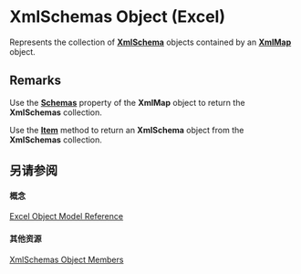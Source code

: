 
# XmlSchemas Object (Excel)

Represents the collection of  **[XmlSchema](61a9b9be-fe04-fe6a-51c7-14b6c7232dca.md)** objects contained by an **[XmlMap](39b0823f-0068-d8df-e4e1-ca62b55d58f5.md)** object.


## Remarks

Use the  **[Schemas](9027625d-3eb2-216d-5b50-a4bb84c19a8a.md)** property of the **XmlMap** object to return the **XmlSchemas** collection.

Use the  **[Item](45949593-41f6-42b5-21c0-cfb9e7c3dc49.md)** method to return an **XmlSchema** object from the **XmlSchemas** collection.


## 另请参阅


#### 概念


[Excel Object Model Reference](11ea8598-8a20-92d5-f98b-0da04263bf2c.md)
#### 其他资源


[XmlSchemas Object Members](http://msdn.microsoft.com/library/b0b67456-5e97-dba8-2bbe-5cb91ef2cfec%28Office.15%29.aspx)